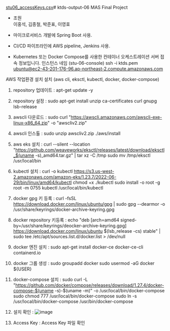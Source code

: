 [stu06_accessKeys.csv](https://github.com/TheWitcher3/ktds-output-06/files/14400038/stu06_accessKeys.csv)# ktds-output-06
MAS Final Project

- 조원  
이홍석, 김종철, 박준표, 이영효



- 마이크로서비스 개발에 Spring Boot 사용.
- CI/CD 파이프라인에 AWS pipeline, Jenkins 사용.
- Kubernetes 또는 Docker Compose를 사용한 컨테이너 오케스트레이션
서버 접속 정보입니다.
인스턴스 네임 (stu-06-console)
ssh -i ktds.pem ubuntu@ec2-43-201-176-96.ap-northeast-2.compute.amazonaws.com

AWS 작업환경 설치 설치 (aws cli, eksctl, kubectl, docker, docker-compose)
1. repository 업데이트 :
  apt-get update -y

2. repository 설정 :
  sudo apt-get install unzip ca-certificates curl gnupg lsb-release

3. awscli 다운로드 :
  sudo curl "https://awscli.amazonaws.com/awscli-exe-linux-x86_64.zip" -o "awscliv2.zip"

4. awscli 인스톨 :
   sudo unzip awscliv2.zip
   ./aws/install 

5. aws eks 설치 :
   curl --silent --location "https://github.com/weaveworks/eksctl/releases/latest/download/eksctl_$(uname -s)_amd64.tar.gz" | tar xz -C /tmp
   sudo mv /tmp/eksctl /usr/local/bin

6. kubectl 설치 :
   curl -o kubectl https://s3.us-west-2.amazonaws.com/amazon-eks/1.23.7/2022-06-29/bin/linux/amd64/kubectl
   chmod +x ./kubectl
   sudo install -o root -g root -m 0755 kubectl  /usr/local/bin/kubectl

7. docker gpg 키 등록 :
   curl -fsSL https://download.docker.com/linux/ubuntu/gpg | sudo gpg --dearmor -o /usr/share/keyrings/docker-archive-keyring.gpg

8. docker repository 키등록 :
   echo "deb [arch=amd64 signed-by=/usr/share/keyrings/deocker-archive-keyring.gpg] https://download.docker.com/linux/ubuntu $(lsb_release -cs) stable" | sudo tee /etc/apt/sources.list.d/docker.list > /dev/null

9. docker 엔진 설치 :
   sudo apt-get install docker-ce docker-ce-cli containerd.io

10. docker 그룹 생성 :
   sudo groupadd docker
   sudo usermod -aG docker ${USER}

11.  docker-compose  설치 :
    sudo curl -L "https://github.com/docker/compose/releases/download/1.27.4/docker-compose-$(uname -s)-$(uname -m)" -o /usr/local/bin/docker-compose
	sudo chmod 777 /usr/local/bin/docker-compose
	sudo ln -s /usr/local/bin/docker-compose /usr/bin/docker-compose

12. 설치 확인 :
![image](https://github.com/TheWitcher3/ktds-output-06/assets/10649803/aab56a49-5805-4fc3-b784-7010b520ffa5)

13. Access Key : Access Key 파일 확인





